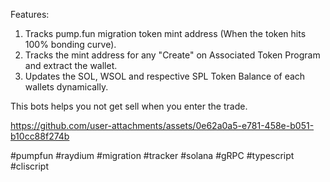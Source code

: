Features:

1. Tracks pump.fun migration token mint address (When the token hits 100% bonding curve).
2. Tracks the mint address for any "Create" on Associated Token Program and extract the wallet.
3. Updates the SOL, WSOL and respective SPL Token Balance of each wallets dynamically.

  This bots helps you not get sell when you enter the trade.

https://github.com/user-attachments/assets/0e62a0a5-e781-458e-b051-b10cc88f274b

#pumpfun #raydium #migration #tracker #solana #gRPC #typescript #cliscript

